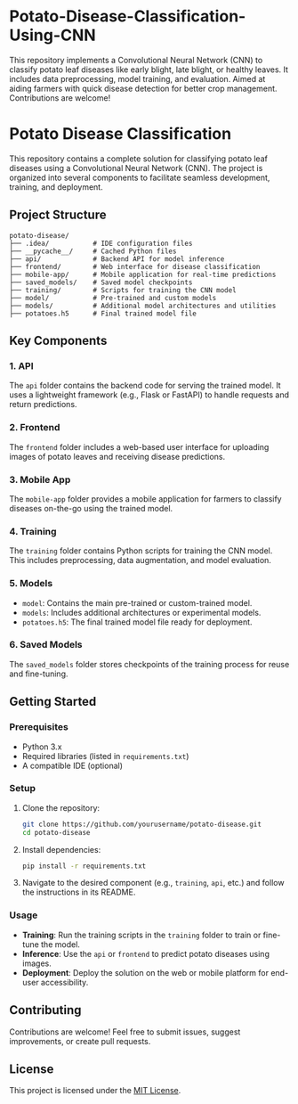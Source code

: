 # Potato-Disease-Classification-Using-CNN
This repository implements a Convolutional Neural Network (CNN) to classify potato leaf diseases like early blight, late blight, or healthy leaves. It includes data preprocessing, model training, and evaluation. Aimed at aiding farmers with quick disease detection for better crop management. Contributions are welcome!

# Potato Disease Classification

This repository contains a complete solution for classifying potato leaf diseases using a Convolutional Neural Network (CNN). The project is organized into several components to facilitate seamless development, training, and deployment.

## Project Structure

```
potato-disease/
├── .idea/           # IDE configuration files
├── __pycache__/     # Cached Python files
├── api/             # Backend API for model inference
├── frontend/        # Web interface for disease classification
├── mobile-app/      # Mobile application for real-time predictions
├── saved_models/    # Saved model checkpoints
├── training/        # Scripts for training the CNN model
├── model/           # Pre-trained and custom models
├── models/          # Additional model architectures and utilities
├── potatoes.h5      # Final trained model file
```

## Key Components

### 1. **API**
The `api` folder contains the backend code for serving the trained model. It uses a lightweight framework (e.g., Flask or FastAPI) to handle requests and return predictions.

### 2. **Frontend**
The `frontend` folder includes a web-based user interface for uploading images of potato leaves and receiving disease predictions.

### 3. **Mobile App**
The `mobile-app` folder provides a mobile application for farmers to classify diseases on-the-go using the trained model.

### 4. **Training**
The `training` folder contains Python scripts for training the CNN model. This includes preprocessing, data augmentation, and model evaluation.

### 5. **Models**
- `model`: Contains the main pre-trained or custom-trained model.
- `models`: Includes additional architectures or experimental models.
- `potatoes.h5`: The final trained model file ready for deployment.

### 6. **Saved Models**
The `saved_models` folder stores checkpoints of the training process for reuse and fine-tuning.

## Getting Started

### Prerequisites
- Python 3.x
- Required libraries (listed in `requirements.txt`)
- A compatible IDE (optional)

### Setup
1. Clone the repository:
   ```bash
   git clone https://github.com/yourusername/potato-disease.git
   cd potato-disease
   ```
2. Install dependencies:
   ```bash
   pip install -r requirements.txt
   ```
3. Navigate to the desired component (e.g., `training`, `api`, etc.) and follow the instructions in its README.

### Usage
- **Training**: Run the training scripts in the `training` folder to train or fine-tune the model.
- **Inference**: Use the `api` or `frontend` to predict potato diseases using images.
- **Deployment**: Deploy the solution on the web or mobile platform for end-user accessibility.

## Contributing
Contributions are welcome! Feel free to submit issues, suggest improvements, or create pull requests.

## License
This project is licensed under the [MIT License](LICENSE).
